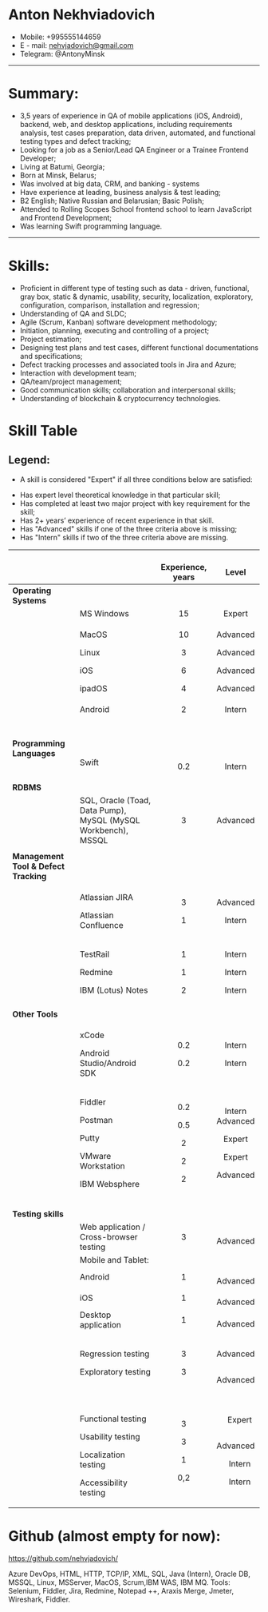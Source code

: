 # Anton Nekhviadovich
* Mobile: +995555144659
* E - mail: nehvjadovich@gmail.com 
* Telegram: @AntonyMinsk
---
# Summary:
* 3,5 years of experience in QA of mobile applications (iOS, Android), backend, web, and desktop applications, including requirements analysis, test cases preparation, data driven, automated, and functional testing types and defect tracking;
* Looking for a job as a Senior/Lead QA Engineer or a Trainee Frontend Developer;
* Living at Batumi, Georgia;
* Born at Minsk, Belarus;
* Was involved at big data, CRM, and banking - systems
* Have experience at leading, business analysis & test leading;
* B2 English; Native Russian and Belarusian; Basic Polish;
* Attended to Rolling Scopes School frontend school to learn JavaScript and Frontend Development;
* Was learning Swift programming language.
---
# Skills:
* Proficient in different type of testing such as data - driven, functional, gray box, static & dynamic, usability, security, localization, exploratory, configuration, comparison, installation and  regression;
* Understanding of QA and SLDC;
* Agile (Scrum, Kanban) software development methodology;
* Initiation, planning, executing and controlling of a project;
* Project estimation;
* Designing test plans and test cases, different functional documentations and specifications;
* Defect tracking processes and associated tools in Jira and Azure;
* Interaction with development team;
* QA/team/project management;
* Good communication skills; collaboration and interpersonal skills;
* Understanding of blockchain & cryptocurrency technologies.

# Skill Table
## Legend:
* A skill is considered "Expert" if all three conditions below are satisfied:
- Has expert level theoretical knowledge in that particular skill;
- Has completed at least two major project with key requirement for the skill;
- Has 2+ years’ experience of recent experience in that skill.
- Has "Advanced" skills if one of the three criteria above is missing;
- Has "Intern" skills if two of the three criteria above are missing.                         

|||<br>**Experience, years**|<br>**Level**|
| :- | :- | :-: | :-: |
|**Operating Systems**|||
||MS Windows|15|Expert|
||<p>MacOS</p><p>Linux</p><p>iOS</p><p>ipadOS</p>|<p>10</p><p>3</p><p>6</p><p>4</p>|<p>Advanced</p><p>Advanced</p><p>Advanced</p><p>Advanced</p>|
||Android|2|Intern|
|<p></p><p>**Programming Languages**<br></p><p></p><p></p>|<p></p><p><br><br></p><p>Swift</p><p></p>|<p>          </p><p>         <br><br>   </p><p>`         `0.2</p><p></p>|<p></p><p>      <br><br>  </p><p>`      `Intern</p><p></p>|
|**RDBMS**|||
||SQL, Oracle (Toad, Data Pump), MySQL (MySQL Workbench), MSSQL|<p>3</p><p></p><p></p>|<p>Advanced</p><p></p><p></p>|
|||||
|**Management Tool & Defect Tracking**|||
||<p>Atlassian JIRA </p><p>Atlassian Confluence</p>|<p>3</p><p>1</p>|<p>Advanced</p><p>Intern</p>|
||<p>TestRail</p><p>Redmine</p><p>IBM (Lotus) Notes</p>|<p>1</p><p>1</p><p>2</p>|<p>Intern</p><p>Intern</p><p>Intern</p><p></p>|
|||||
|**Other Tools**|||
||<p>xCode</p><p>Android Studio/Android SDK</p>|<p>0.2</p><p>0.2</p>|<p>Intern</p><p>Intern</p>|
||<p>Fiddler</p><p>Postman</p><p>Putty </p><p>VMware Workstation</p><p>IBM Websphere</p>|<p>0.2</p><p>0.5</p><p>2</p><p>2</p><p>2</p><p></p>|<p>Intern Advanced</p><p>Expert</p><p>Expert</p><p>Advanced</p><p></p>|
|||||
||||
|||||
|**Testing skills**|||
||Web application / Cross-browser testing|3|`   `Advanced|
||Mobile and Tablet:|||
||Android|1|`  `Advanced|
||iOS|1|`  `Advanced|
||Desktop application|1|`  `Advanced|
||<p>Regression testing</p><p>Exploratory testing</p>|<p>3</p><p>3</p>|<p>`  `Advanced</p><p>`  `Advanced</p>|
||<p><br>Functional testing</p><p>Usability testing</p><p>Localization testing</p><p>Accessibility testing</p>|<p></p><p>3</p><p>3</p><p>1</p><p>0,2</p>|<p> </p><p>`  `Expert</p><p>`  `Advanced</p><p>`  `Intern</p><p>`  `Intern</p>|
# Github (almost empty for now): 
https://github.com/nehvjadovich/

Azure DevOps,
HTML, HTTP, TCP/IP, XML, SQL, Java (Intern), Oracle DB, MSSQL, Linux, MSServer,
MacOS, Scrum,IBM WAS, IBM MQ.
Tools: Selenium, Fiddler, Jira, Redmine, Notepad ++, Araxis Merge, Jmeter, Wireshark, Fiddler.

